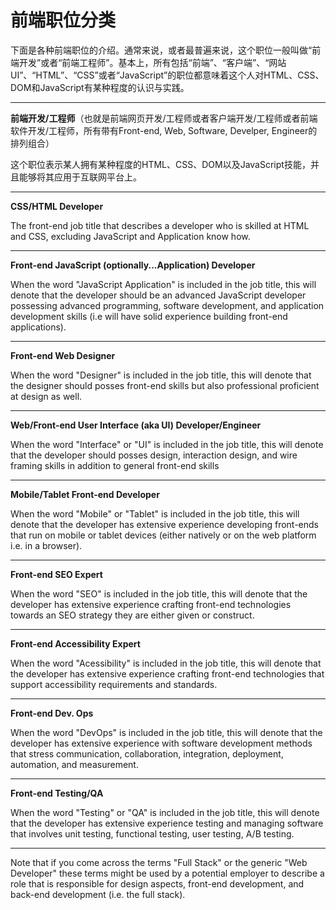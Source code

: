 # 前端职位分类

下面是各种前端职位的介绍。通常来说，或者最普遍来说，这个职位一般叫做“前端开发”或者“前端工程师”。基本上，所有包括“前端”、“客户端”、“网站UI”、“HTML”、“CSS”或者“JavaScript”的职位都意味着这个人对HTML、CSS、DOM和JavaScript有某种程度的认识与实践。

----

**前端开发/工程师**（也就是前端网页开发/工程师或者客户端开发/工程师或者前端软件开发/工程师，所有带有Front-end, Web, Software, Develper, Engineer的排列组合）

这个职位表示某人拥有某种程度的HTML、CSS、DOM以及JavaScript技能，并且能够将其应用于互联网平台上。


***

**CSS/HTML Developer**

The front-end job title that describes a developer who is skilled at HTML and CSS, excluding JavaScript and Application know how.

***

**Front-end JavaScript (optionally...Application) Developer**

When the word "JavaScript Application" is included in the job title, this will denote that the developer should be an advanced JavaScript developer possessing advanced programming, software development, and application development skills (i.e will have solid experience building front-end applications).

***

**Front-end Web Designer**

When the word "Designer" is included in the job title, this will denote that the designer should posses front-end skills but also professional proficient at design as well.

***

**Web/Front-end User Interface (aka UI) Developer/Engineer**

When the word "Interface" or "UI" is included in the job title, this will denote that the developer should posses design, interaction design, and wire framing skills in addition to general front-end skills

***

**Mobile/Tablet Front-end Developer**

When the word "Mobile" or "Tablet" is included in the job title, this will denote that the developer has extensive experience developing front-ends that run on mobile or tablet devices (either natively or on the web platform i.e. in a browser).

***

**Front-end SEO Expert**

When the word "SEO" is included in the job title, this will denote that the developer has extensive experience crafting front-end technologies towards an SEO strategy they are either given or construct.

***

**Front-end Accessibility Expert**

When the word "Acessibility" is included in the job title, this will denote that the developer has extensive experience crafting front-end technologies that support accessibility requirements and standards.

***

**Front-end Dev. Ops**

When the word "DevOps" is included in the job title, this will denote that the developer has extensive experience with  software development methods that stress communication, collaboration, integration, deployment, automation, and measurement.

***

**Front-end Testing/QA**

When the word "Testing" or "QA" is included in the job title, this will denote that the developer has extensive experience testing and managing software that involves unit testing, functional testing, user testing, A/B testing.

***

Note that if you come across the terms "Full Stack" or the generic "Web Developer" these terms might be used by a potential employer to describe a role that is responsible for design aspects, front-end development, and back-end development (i.e. the full stack).
